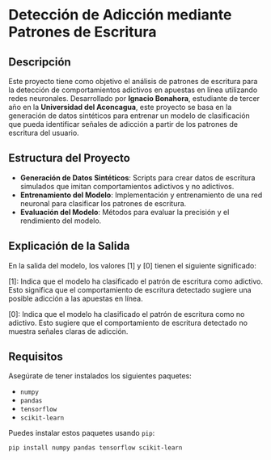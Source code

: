# Detección de Adicción mediante Patrones de Escritura

## Descripción

Este proyecto tiene como objetivo el análisis de patrones de escritura para la detección de comportamientos adictivos en apuestas en línea utilizando redes neuronales. Desarrollado por **Ignacio Bonahora**, estudiante de tercer año en la **Universidad del Aconcagua**, este proyecto se basa en la generación de datos sintéticos para entrenar un modelo de clasificación que pueda identificar señales de adicción a partir de los patrones de escritura del usuario.

## Estructura del Proyecto

- **Generación de Datos Sintéticos**: Scripts para crear datos de escritura simulados que imitan comportamientos adictivos y no adictivos.
- **Entrenamiento del Modelo**: Implementación y entrenamiento de una red neuronal para clasificar los patrones de escritura.
- **Evaluación del Modelo**: Métodos para evaluar la precisión y el rendimiento del modelo.


## Explicación de la Salida
En la salida del modelo, los valores [1] y [0] tienen el siguiente significado:

[1]: Indica que el modelo ha clasificado el patrón de escritura como adictivo. Esto significa que el comportamiento de escritura detectado sugiere una posible adicción a las apuestas en línea.

[0]: Indica que el modelo ha clasificado el patrón de escritura como no adictivo. Esto sugiere que el comportamiento de escritura detectado no muestra señales claras de adicción.

## Requisitos

Asegúrate de tener instalados los siguientes paquetes:

- `numpy`
- `pandas`
- `tensorflow`
- `scikit-learn`

Puedes instalar estos paquetes usando `pip`:

```bash
pip install numpy pandas tensorflow scikit-learn





